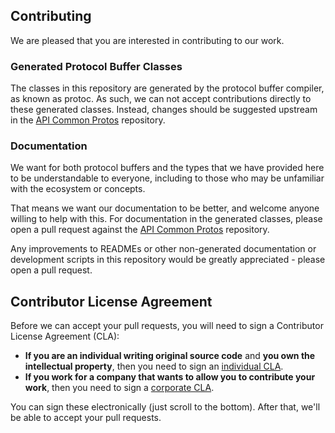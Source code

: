 ## Contributing

We are pleased that you are interested in contributing to our work.

### Generated Protocol Buffer Classes

The classes in this repository are generated by the protocol buffer
compiler, as known as protoc. As such, we can not accept contributions
directly to these generated classes. Instead, changes should be
suggested upstream in the [API Common Protos][api-common-protos]
repository.


### Documentation

We want for both protocol buffers and the types that we have provided here
to be understandable to everyone, including to those who may be unfamiliar
with the ecosystem or concepts.

That means we want our documentation to be better, and welcome anyone
willing to help with this. For documentation in the generated classes, please
open a pull request against the [API Common Protos][api-common-protos]
repository.

Any improvements to READMEs or other non-generated documentation or
development scripts in this repository would be greatly appreciated - please
open a pull request.  


## Contributor License Agreement

Before we can accept your pull requests, you will need to sign a Contributor
License Agreement (CLA):

  - **If you are an individual writing original source code** and **you own the
    intellectual property**, then you need to sign an [individual CLA][].
  - **If you work for a company that wants to allow you to contribute your
    work**, then you need to sign a [corporate CLA][].

You can sign these electronically (just scroll to the bottom). After that,
we'll be able to accept your pull requests.

  [individual CLA]: https://developers.google.com/open-source/cla/individual
  [corporate CLA]: https://developers.google.com/open-source/cla/corporate
  [api-common-protos]: https://github.com/googleapis/api-common-protos